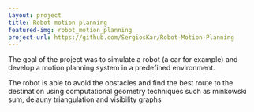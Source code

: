 ```yaml
---
layout: project
title: Robot motion planning
featured-img: robot_motion_planning
project-url: https://github.com/SergiosKar/Robot-Motion-Planning
---
```


The goal of the project was to simulate a robot (a car for example) and develop a motion planning system in a predefined environment. 

The robot is able to avoid the obstacles and find the best route to the destination using computational geometry techniques such as minkowski sum, delauny triangulation and visibility graphs